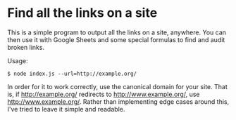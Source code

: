 # Find all the links on a site

This is a simple program to output all the links on a site, anywhere.  You
can then use it with Google Sheets and some special formulas to find and
audit broken links.

Usage:
```
$ node index.js --url=http://example.org/
```

In order for it to work correctly, use the canonical domain for your site. That is,
if http://example.org/ redirects to http://www.example.org/, use http://www.example.org/.
Rather than implementing edge cases around this, I've tried to leave it simple and
readable.
